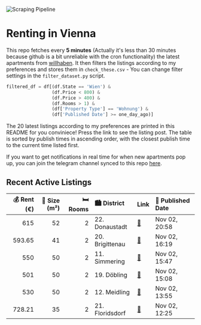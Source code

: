 ![Scraping Pipeline](https://github.com/AthomsG/renting-in-vienna/actions/workflows/run_pipeline.yml/badge.svg)


# Renting in Vienna

This repo fetches every **5 minutes** (Actually it's less than 30 minutes because github is a bit unreliable with the cron functionality) the latest apartments from [willhaben](https://www.willhaben.at/).
It then filters the listings according to my preferences and stores them in `check_these.csv` - You can change filter settings in the `filter_dataset.py` script.

```python
filtered_df = df[(df.State == 'Wien') & 
                 (df.Price < 800) &
                 (df.Price > 400) &
                 (df.Rooms > 1) &
                 (df['Property Type'] == 'Wohnung') &
                 (df['Published Date'] >= one_day_ago)]
```

The 20 latest listings according to my preferences are printed in this README for you conviniece! Press the link to see the listing post.
The table is sorted by publish times in ascending order, with the closest publish time to the current time listed first.

If you want to get notifications in real time for when new apartments pop up, you can join the telegram channel synced to this repo [here](https://t.me/+1HPAYOf5BSsyNTlk).

## Recent Active Listings

|   💰 Rent (€) |   📏 Size (m²) |   🛏️ Rooms | 🏙️ District     | Link                                                                                                                                                                                                                     | 📅 Published Date   |
|-------------:|--------------:|-----------:|:----------------|:-------------------------------------------------------------------------------------------------------------------------------------------------------------------------------------------------------------------------|:-------------------|
|       615    |            52 |          2 | 22. Donaustadt  | [🔗](https://www.willhaben.at/iad/immobilien/d/mietwohnungen/wien/wien-1220-donaustadt/gemeinde-wohnung-direkt-vergabe-wien-1220-vormerkschein-ab-den-30.9.2024-2093421469/)                                              | Nov 02, 20:58      |
|       593.65 |            41 |          2 | 20. Brigittenau | [🔗](https://www.willhaben.at/iad/immobilien/d/mietwohnungen/wien/wien-1200-brigittenau/15-zimmerwohnung-beim-augarten-1501033143/)                                                                                       | Nov 02, 16:19      |
|       550    |            50 |          2 | 11. Simmering   | [🔗](https://www.willhaben.at/iad/immobilien/d/mietwohnungen/wien/wien-1110-simmering/wohnungsweitergabe-2-zimmer-wohnung----wohnticket-%28datum-egal%29-1307166663/)                                                     | Nov 02, 15:47      |
|       501    |            50 |          2 | 19. Döbling     | [🔗](https://www.willhaben.at/iad/immobilien/d/mietwohnungen/wien/wien-1190-d%C3%B6bling/gemeindebauwohnung-in-d%C3%B6bling---direktvergabe.-gr%C3%BCnruhelage-blick-in-weingarten-1940505380/)                           | Nov 02, 15:08      |
|       530    |            50 |          2 | 12. Meidling    | [🔗](https://www.willhaben.at/iad/immobilien/d/mietwohnungen/wien/wien-1120-meidling/gemeindewohnung-12.-bezirk-%28vmd-31.08.2024%29-1731146026/)                                                                         | Nov 02, 13:55      |
|       728.21 |            35 |          2 | 21. Floridsdorf | [🔗](https://www.willhaben.at/iad/immobilien/d/mietwohnungen/wien/wien-1210-floridsdorf/wohnen-in-floridsdorf---2-zimmer-wohnung-mit-balkon-und-garagenplatz-n%C3%A4he-shopping-city-nord-&-klink-floridsdorf-844480360/) | Nov 02, 12:25      |

